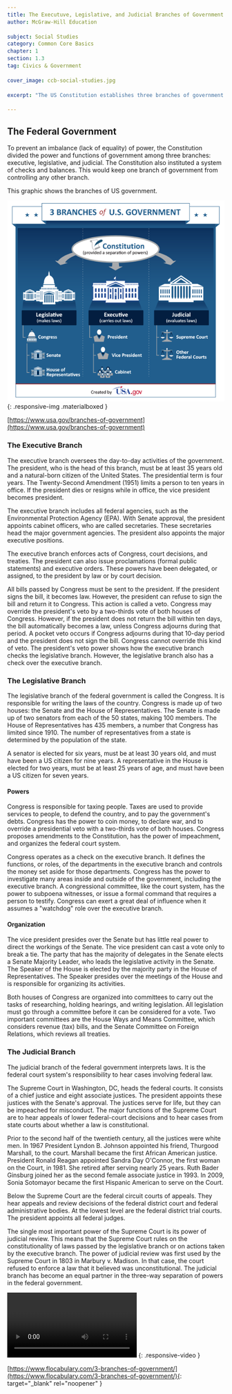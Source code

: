 ```yaml
---
title: The Executuve, Legislative, and Judicial Branches of Government
author: McGraw-Hill Education

subject: Social Studies
category: Common Core Basics
chapter: 1
section: 1.3
tag: Civics & Government

cover_image: ccb-social-studies.jpg

excerpt: "The US Constitution establishes three branches of government. The executive branch, led by the president, is in charge of the daily activities of government. The legislative branch which includes the House of Representatives and the Senate, passes laws. The judicial branch, made up of the Supreme Court and other courts, interprets the laws."

---
```

## The Federal Government

To prevent an imbalance (lack of equality) of power, the Constitution divided the power and functions of government among three branches: executive, legislative, and judicial. The Constitution also instituted a system of checks and balances. This would keep one branch of government from controlling any other branch.

This graphic shows the branches of US government.

![Three Branches of Government](img/usa_government_branches_infographic.png){: .responsive-img .materialboxed }

[https://www.usa.gov/branches-of-government](https://www.usa.gov/branches-of-government)

### The Executive Branch

The executive branch oversees the day-to-day activities of the government. The president, who is the head of this branch, must be at least 35 years old and a natural-born citizen of the United States. The presidential term is four years. The Twenty-Second Amendment (1951) limits a person to ten years in office. If the president dies or resigns while in office, the vice president becomes president.

The executive branch includes all federal agencies, such as the Environmental Protection Agency (EPA). With Senate approval, the president appoints cabinet officers, who are called secretaries. These secretaries head the major government agencies. The president also appoints the major executive positions.

The executive branch enforces acts of Congress, court decisions, and treaties. The president can also issue proclamations (formal public statements) and executive orders. These powers have been delegated, or assigned, to the president by law or by court decision.

All bills passed by Congress must be sent to the president. If the president signs the bill, it becomes law. However, the president can refuse to sign the bill and return it to Congress. This action is called a veto. Congress may override the president's veto by a two-thirds vote of both houses of Congress. However, if the president does not return the bill within ten days, the bill automatically becomes a law, unless Congress adjourns during that period. A pocket veto occurs if Congress adjourns during that 10-day period and the president does not sign the bill.  Congress cannot override this kind of veto. The president's veto power shows how the executive branch checks the legislative branch. However, the legislative branch also has a check over the executive branch.

### The Legislative Branch

The legislative branch of the federal government is called the Congress. It is responsible for writing the laws of the country. Congress is made up of two houses: the Senate and the House of Representatives. The Senate is made up of two senators from each of the 50 states, making 100 members. The House of Representatives has 435 members, a number that Congress has limited since 1910. The number of representatives from a state is determined by the population of the state.

A senator is elected for six years, must be at least 30 years old, and must have been a US citizen for nine years. A representative in the House is elected for two years, must be at least 25 years of age, and must have been a US citizen for seven years.

#### Powers

Congress is responsible for taxing people. Taxes are used to provide services to people, to defend the country, and to pay the government's debts. Congress has the power to coin money, to declare war, and to override a presidential veto with a two-thirds vote of both houses. Congress proposes amendments to the Constitution, has the power of impeachment, and organizes the federal court system.

Congress operates as a check on the executive branch. It defines the functions, or roles, of the departments in the executive branch and controls the money set aside for those departments. Congress has the power to investigate many areas inside and outside of the government, including the executive branch. A congressional committee, like the court system, has the power to subpoena witnesses, or issue a formal command that requires a person to testify. Congress can exert a great deal of influence when it assumes a "watchdog" role over the executive branch.

#### Organization

The vice president presides over the Senate but has little real power to direct the workings of the Senate. The vice president can cast a vote only to break a tie. The party that has the majority of delegates in the Senate elects a Senate Majority Leader, who leads the legislative activity in the Senate. The Speaker of the House is elected by the majority party in the House of Representatives. The Speaker presides over the meetings of the House and is responsible for organizing its activities.

Both houses of Congress are organized into committees to carry out the tasks of researching, holding hearings, and writing legislation. All legislation must go through a committee before it can be considered for a vote. Two important committees are the House Ways and Means Committee, which considers revenue (tax) bills, and the Senate Committee on Foreign Relations, which reviews all treaties.

### The Judicial Branch

The judicial branch of the federal government interprets laws. It is the federal court system's responsibility to hear cases involving federal law.

The Supreme Court in Washington, DC, heads the federal courts. It consists of a chief justice and eight associate justices. The president appoints these justices with the Senate's approval. The justices serve for life, but they can be impeached for misconduct. The major functions of the Supreme Court are to hear appeals of lower federal-court decisions and to hear cases from state courts about whether a law is constitutional.

Prior to the second half of the twentieth century, all the justices were white men. In 1967 President Lyndon B. Johnson appointed his friend, Thurgood Marshall, to the court. Marshall became the first African American justice. President Ronald Reagan appointed Sandra Day O'Connor, the first woman on the Court, in 1981. She retired after serving nearly 25 years. Ruth Bader Ginsburg joined her as the second female associate justice in 1993. In 2009, Sonia Sotomayor became the first Hispanic American to serve on the Court.

Below the Supreme Court are the federal circuit courts of appeals. They hear appeals and review decisions of the federal district court and federal administrative bodies. At the lowest level are the federal district trial courts. The president appoints all federal judges.

The single most important power of the Supreme Court is its power of judicial review. This means that the Supreme Court rules on the constitutionality of laws passed by the legislative branch or on actions taken by the executive branch. The power of judicial review was first used by the Supreme Court in 1803 in Marbury v. Madison. In that case, the court refused to enforce a law that it believed was unconstitutional. The judicial branch has become an equal partner in the three-way separation of powers in the federal government.

<video controls><source src="https://static.flocabulary.com/media/streaming/20e0a352aaca4b45b019458b35ac759b/360/SOC-3-branches-of-government.mp4" type="video/mp4"></video>
{: .responsive-video }

[https://www.flocabulary.com/3-branches-of-government/](https://www.flocabulary.com/3-branches-of-government/){:  target="_blank" rel="noopener" }
